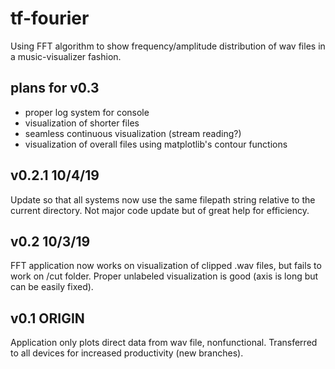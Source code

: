 # tf-fourier
Using FFT algorithm to show frequency/amplitude distribution of wav files in a music-visualizer fashion.

## plans for v0.3
- proper log system for console
- visualization of shorter files
- seamless continuous visualization (stream reading?)
- visualization of overall files using matplotlib's contour functions

## v0.2.1 10/4/19
Update so that all systems now use the same filepath string relative to the current directory. Not major code update but of great help for efficiency.

## v0.2 10/3/19
FFT application now works on visualization of clipped .wav files, but fails to work on /cut folder.
Proper unlabeled visualization is good (axis is long but can be easily fixed).

## v0.1 ORIGIN
Application only plots direct data from wav file, nonfunctional.
Transferred to all devices for increased productivity (new branches).
